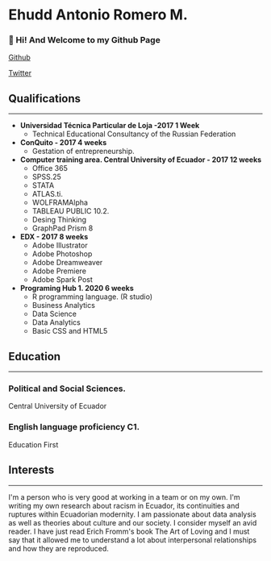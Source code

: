 # Ehudd Antonio Romero M. 

### 👋 Hi! And Welcome to my Github Page


[Github](https://github.com/EhuddR)

[Twitter](https://twitter.com/ehuddromero)

## Qualifications
---
- **Universidad Técnica Particular de Loja -2017 1 Week**
  - Technical Educational Consultancy of the Russian Federation
- **ConQuito - 2017 4 weeks**
  - Gestation of entrepreneurship.
- **Computer training area. Central University of Ecuador - 2017 12 weeks**
	- Office 365
	- SPSS.25
	- STATA
	- ATLAS.ti.
	- WOLFRAMAlpha
	- TABLEAU PUBLIC 10.2.
	- Desing Thinking
	- GraphPad Prism 8
- **EDX - 2017 8 weeks**
	- Adobe Illustrator
	- Adobe Photoshop
 	- Adobe Dreamweaver
	- Adobe Premiere
	- Adobe Spark Post
- **Programing Hub 1. 2020 6 weeks**
  - R programming language. (R studio)
  - Business Analytics
  - Data Science
  - Data Analytics
  - Basic CSS and HTML5

## Education
---
### Political and Social Sciences.
Central University of Ecuador 

### English language proficiency C1. 
Education First

## Interests
---
I'm a person who is very good at working in a team or on my own.
I'm writing my own research about racism in Ecuador, its continuities and ruptures within Ecuadorian modernity.
I am passionate about data analysis as well as theories about culture and our society.
I consider myself an avid reader. I have just read Erich Fromm's book The Art of Loving and I must say that it allowed me
to understand a lot about interpersonal relationships and how they are reproduced.
